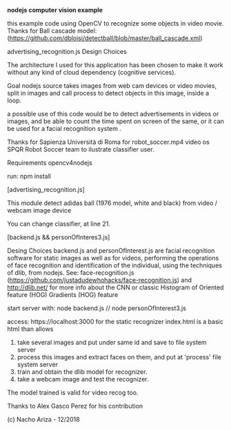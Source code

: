 **nodejs computer vision example**

this example code using OpenCV to recognize some objects in video movie.
Thanks for Ball cascade model: 
(https://github.com/dbloisi/detectball/blob/master/ball_cascade.xml)

advertising_recognition.js
Design Choices
 

The architecture I used for this application has been chosen to make it work without any 
kind of cloud dependency (cognitive services). 

Goal
nodejs source takes images from web cam devices or video movies, split in images and call
process to detect objects in this image, inside a loop.

a possible use of this code would be to detect advertisements in videos or images, 
and be able to count the time spent on screen of the same, or it can be used for a 
facial recognition system .

Thanks for Sapienza Università di Roma for robot_soccer.mp4 video os SPQR Robot Soccer team to ilustrate
classifier user.
 
 


Requirements 
opencv4nodejs

run:
npm install

[advertising_recognition.js]

This module detect adidas ball (1976 model, white and black) from video / webcam image device

You can change classifier, at line 21.

[backend.js && personOfInteres3.js]

Desing Choices
backend.js and personOfInterest.js  are facial recognition software for static images as well as for videos,
performing the operations of face recognition and identification of the individual, 
using the techniques of dlib, from nodejs.
See: face-recognition.js (https://github.com/justadudewhohacks/face-recognition.js)
and http://dlib.net/ for more info about the CNN or classic Histogram of Oriented feature (HOG)                                        Gradients (HOG) feature

start server with:
node backend.js // node personOfInterest3.js

access: https://localhost:3000 for the static recognizer
index.html is a basic html than allows

1) take several images and put under same id and save to file system server
2) process this images and extract faces on them, and put at 'process' file system server
3) train and obtain the dlib model for recognizer.
4) take a webcam image and test the recognizer.

The model trained is valid for video recog too.

Thanks to Alex Gasco Perez for his contribution

(c) Nacho Ariza - 12/2018

